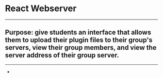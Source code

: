 # React Webserver

***

## Purpose: give students an interface that allows them to upload their plugin files to their group's servers, view their group members, and view the server address of their group server. 

***

-